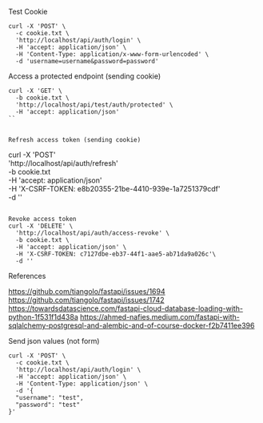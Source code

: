 Test Cookie
```
curl -X 'POST' \
  -c cookie.txt \
  'http://localhost/api/auth/login' \
  -H 'accept: application/json' \
  -H 'Content-Type: application/x-www-form-urlencoded' \
  -d 'username=username&password=password'
```

Access a protected endpoint (sending cookie)
```
curl -X 'GET' \
  -b cookie.txt \
  'http://localhost/api/test/auth/protected' \
  -H 'accept: application/json'
``


Refresh access token (sending cookie)
```
curl -X 'POST' \
  'http://localhost/api/auth/refresh' \
  -b cookie.txt \
  -H 'accept: application/json' \
  -H 'X-CSRF-TOKEN: e8b20355-21be-4410-939e-1a7251379cdf'\
  -d ''
```

Revoke access token
curl -X 'DELETE' \
  'http://localhost/api/auth/access-revoke' \
  -b cookie.txt \
  -H 'accept: application/json' \
  -H 'X-CSRF-TOKEN: c7127dbe-eb37-44f1-aae5-ab71da9a026c'\
  -d ''
```


References

https://github.com/tiangolo/fastapi/issues/1694
https://github.com/tiangolo/fastapi/issues/1742
https://towardsdatascience.com/fastapi-cloud-database-loading-with-python-1f531f1d438a
https://ahmed-nafies.medium.com/fastapi-with-sqlalchemy-postgresql-and-alembic-and-of-course-docker-f2b7411ee396


Send json values (not form)
```
curl -X 'POST' \
  -c cookie.txt \
  'http://localhost/api/auth/login' \
  -H 'accept: application/json' \
  -H 'Content-Type: application/json' \
  -d '{
  "username": "test",
  "password": "test"
}'
  ```